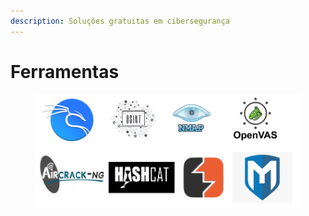 ```yaml
---
description: Soluções gratuitas em cibersegurança
---
```


# Ferramentas

<figure><img src="../.gitbook/assets/image (2) (1).png" alt=""><figcaption></figcaption></figure>

